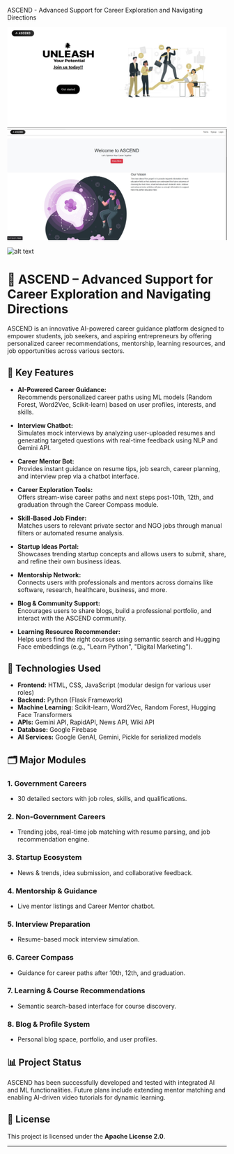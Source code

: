 ASCEND - Advanced Support for Career Exploration and Navigating Directions

![alt text](<WhatsApp Image 2025-04-19 at 09.52.02_025cc6ae.jpg>) ![alt text](<WhatsApp Image 2025-04-19 at 09.52.16_3ae2009f.jpg>) 

![alt text](<WhatsApp Image2025-04-19 at 09.51.47_64011798.jpg>)

# 🚀 ASCEND – Advanced Support for Career Exploration and Navigating Directions

ASCEND is an innovative AI-powered career guidance platform designed to empower students, job seekers, and aspiring entrepreneurs by offering personalized career recommendations, mentorship, learning resources, and job opportunities across various sectors.

## 🌟 Key Features

- **AI-Powered Career Guidance:**  
  Recommends personalized career paths using ML models (Random Forest, Word2Vec, Scikit-learn) based on user profiles, interests, and skills.

- **Interview Chatbot:**  
  Simulates mock interviews by analyzing user-uploaded resumes and generating targeted questions with real-time feedback using NLP and Gemini API.

- **Career Mentor Bot:**  
  Provides instant guidance on resume tips, job search, career planning, and interview prep via a chatbot interface.

- **Career Exploration Tools:**  
  Offers stream-wise career paths and next steps post-10th, 12th, and graduation through the Career Compass module.

- **Skill-Based Job Finder:**  
  Matches users to relevant private sector and NGO jobs through manual filters or automated resume analysis.

- **Startup Ideas Portal:**  
  Showcases trending startup concepts and allows users to submit, share, and refine their own business ideas.

- **Mentorship Network:**  
  Connects users with professionals and mentors across domains like software, research, healthcare, business, and more.

- **Blog & Community Support:**  
  Encourages users to share blogs, build a professional portfolio, and interact with the ASCEND community.

- **Learning Resource Recommender:**  
  Helps users find the right courses using semantic search and Hugging Face embeddings (e.g., "Learn Python", "Digital Marketing").

## 🔧 Technologies Used

- **Frontend:** HTML, CSS, JavaScript (modular design for various user roles)
- **Backend:** Python (Flask Framework)
- **Machine Learning:** Scikit-learn, Word2Vec, Random Forest, Hugging Face Transformers
- **APIs:** Gemini API, RapidAPI, News API, Wiki API
- **Database:** Google Firebase
- **AI Services:** Google GenAI, Gemini, Pickle for serialized models

## 🗂️ Major Modules

### 1. Government Careers
- 30 detailed sectors with job roles, skills, and qualifications.

### 2. Non-Government Careers
- Trending jobs, real-time job matching with resume parsing, and job recommendation engine.

### 3. Startup Ecosystem
- News & trends, idea submission, and collaborative feedback.

### 4. Mentorship & Guidance
- Live mentor listings and Career Mentor chatbot.

### 5. Interview Preparation
- Resume-based mock interview simulation.

### 6. Career Compass
- Guidance for career paths after 10th, 12th, and graduation.

### 7. Learning & Course Recommendations
- Semantic search-based interface for course discovery.

### 8. Blog & Profile System
- Personal blog space, portfolio, and user profiles.

## 📊 Project Status

ASCEND has been successfully developed and tested with integrated AI and ML functionalities. Future plans include extending mentor matching and enabling AI-driven video tutorials for dynamic learning.

## 📄 License

This project is licensed under the **Apache License 2.0**.

---
